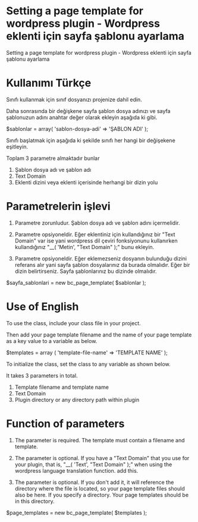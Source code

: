 # Setting a page template for wordpress plugin - Wordpress eklenti için sayfa şablonu ayarlama
 Setting a page template for wordpress plugin - Wordpress eklenti  için sayfa şablonu ayarlama

# Kullanımı Türkçe
 Sınıfı kullanmak için sınıf dosyanızı projenize dahil edin.

 Daha sonrasında bir değişkene sayfa şablon dosya adınızı ve sayfa şablonuzun adını anahtar değer olarak ekleyin aşağıda ki gibi.

 $sablonlar = array(
     'sablon-dosya-adi' => 'ŞABLON ADI'
 );

 Sınıfı başlatmak için aşağıda ki şekilde sınıfı her hangi bir değişekene eşitleyin.

 Toplam 3 parametre almaktadır bunlar

 1. Şablon dosya adı ve şablon adı
 2. Text Domain
 2. Eklenti dizini veya eklenti içerisinde herhangi bir dizin yolu

 # Parametrelerin işlevi

 1. Parametre zorunludur. Şablon dosya adı ve şablon adını içermelidir.

 2. Parametre opsiyoneldir. Eğer eklentiniz için kullandığınız bir "Text Domain" var ise yani wordpress dil çeviri fonksiyonunu kullanırken kullandığınız "__( 'Metin', "Text Domain" );" bunu ekleyin.

 3. Parametre opsiyoneldir. Eğer eklemezseniz dosyanın bulunduğu dizini referans alır yani sayfa şablon dosyalarınız da burada olmalıdır. Eğer bir dizin belirtirseniz. Sayfa şablonlarınız bu dizinde olmalıdır.

 $sayfa_sablonlari = new bc_page_template( $sablonlar );

 # Use of English

 To use the class, include your class file in your project.

 Then add your page template filename and the name of your page template as a key value to a variable as below.

 $templates = array (
     'template-file-name' => 'TEMPLATE NAME'
 );

 To initialize the class, set the class to any variable as shown below.

 It takes 3 parameters in total.

 1. Template filename and template name
 2. Text Domain
 3. Plugin directory or any directory path within plugin

 # Function of parameters

 1. The parameter is required. The template must contain a filename and template.

 2. The parameter is optional. If you have a "Text Domain" that you use for your plugin, that is, "__( 'Text', "Text Domain" );" when using the wordpress language translation function. add this.

 3. The parameter is optional. If you don't add it, it will reference the directory where the file is located, so your page template files should also be here. If you specify a directory. Your page templates should be in this directory.

 $page_templates = new bc_page_template( $templates );